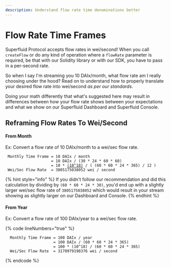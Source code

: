 ```yaml
---
description: Understand flow rate time denominations better
---
```


# Flow Rate Time Frames

Superfluid Protocol accepts flow rates in wei/second! When you call `createFlow` or do any kind of operation where a `flowRate` parameter is required, be that with our Solidity library or with our SDK, you have to pass in a per-second rate.

So when I say I'm streaming you 10 DAIx/month, what flow rate am I really choosing under the hood? Read on to understand how to properly translate your desired flow rate into wei/second _as per our standards_.

Doing your math differently that what's suggested here may result in differences between how your flow rate shows between your expectations and what we show on our Superfluid Dashboard and Superfluid Console.&#x20;

## Reframing Flow Rates To Wei/Second

#### From Month

Ex: Convert a flow rate of 10 DAIx/month to a wei/sec flow rate.

<pre data-line-numbers data-full-width="false"><code> Monthly Time Frame = 10 DAIx / month
                    = 10 DAIx / (30 * 24 * 60 * 60)
                    = 10 * <a data-footnote-ref href="#user-content-fn-1">(10^18)</a> / ( (60 * 60 * 24 * 365) / 12 )
 Wei/Sec Flow Rate  = 3805175038052 wei / second
</code></pre>

{% hint style="info" %}
If you didn't follow our recommendation and did this calculation by dividing by `(60 * 60 * 24 * 30)`, you'd end up with a slightly larger wei/sec flow rate of `3805175038052` which would result in your stream showing as slightly larger on our Dashboard and Console.
{% endhint %}

#### From Year

Ex: Convert a flow rate of 100 DAIx/year to a wei/sec flow rate.

{% code lineNumbers="true" %}
```
  Monthly Time Frame = 100 DAIx / year
                     = 100 DAIx / (60 * 60 * 24 * 365)
                     = 100 * (10^18) / (60 * 60 * 24 * 365)
  Wei/Sec Flow Rate  = 3170979198376 wei / second
```
{% endcode %}

[^1]: Super Tokens always have 18 decimals
